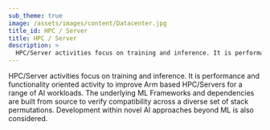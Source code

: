 ```yaml
---
sub_theme: true
image: /assets/images/content/Datacenter.jpg
title_id: HPC / Server
title: HPC / Server
description: >
  HPC/Server activities focus on training and inference. It is performance and functionality oriented activity to improve Arm based HPC/Servers for a range of AI workloads...
---
```


HPC/Server activities focus on training and inference. It is performance and functionality oriented activity to improve Arm based HPC/Servers for a range of AI workloads. The underlying ML Frameworks and dependencies are built from source to verify compatibility across a diverse set of stack permutations. Development within novel AI approaches beyond ML is also considered.
